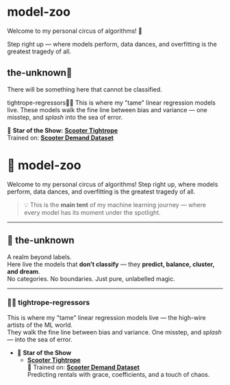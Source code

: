 # model-zoo
Welcome to my personal circus of algorithms! 🎪

Step right up — where models perform, data dances, and overfitting is the greatest tragedy of all.


## the-unknown🌌
There will be something here that cannot be classified.

 tightrope-regressors🤹‍♂️
This is where my "tame" linear regression models live. These models walk the fine line between bias and variance — one misstep, and *splash* into the sea of error.

🌟 **Star of the Show:**
  **[Scooter Tightrope](model-zoo/the-unknown🌌/tightrope-regressors🤹‍♂️/scooter_rental.ipynb)**  
    Trained on: **[Scooter Demand Dataset](data-den🕳️/day.csv)**




# 🎪 model-zoo
Welcome to my personal circus of algorithms! Step right up, where models perform, data dances, and overfitting is the greatest tragedy of all.

> 💡 This is the **main tent** of my machine learning journey — where every model has its moment under the spotlight.

---

## 🌌 the-unknown
A realm beyond labels.  
Here live the models that **don’t classify** — they **predict, balance, cluster, and dream**.  
No categories. No boundaries. Just pure, unlabelled magic.

---

### 🤹‍♂️ tightrope-regressors
This is where my "tame" linear regression models live — the high-wire artists of the ML world.  
They walk the fine line between bias and variance. One misstep, and *splash* — into the sea of error.

* 🌟 **Star of the Show**
  - **[Scooter Tightrope](model-zoo/the-unknown🌌/tightrope-regressors🤹‍♂️/scooter_rental.ipynb)**  
    🛴 Trained on: **[Scooter Demand Dataset](data-den🕳️/day.csv)**  
    Predicting rentals with grace, coefficients, and a touch of chaos.

